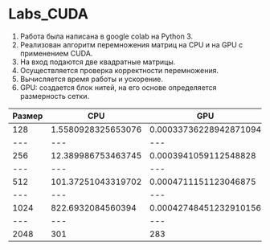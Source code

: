 # Labs_CUDA
1. Работа была написана в google colab на Python 3.
2. Реализован алгоритм перемножения матриц на CPU и на GPU с применением CUDA. 
3. На вход подаются две квадратные матрицы. 
4. Осуществляется проверка корректности перемножения.
5. Вычисляется время работы и ускорение.
6. GPU: создается блок нитей, на его основе определяется размерность сетки.

Размер | CPU | GPU | Ускорение |
--- | --- | --- | --- |
128 | 1.5580928325653076 | 0.00033736228942871094 | 4618.455830388692 |
--- | --- | --- | --- |
256 | 12.389986753463745 | 0.0003941059112548828 | 31438.215970961886 | 
--- | --- | --- | --- |
512 | 101.37251043319702 | 0.0004711151123046875 | 215175.67105263157 |
--- | --- | --- | --- |
1024 | 822.6932084560394 | 0.00042748451232910156 | 1924498.2794199665 |
--- | --- | --- | --- |
2048 | 301 | 283 | 290 |
